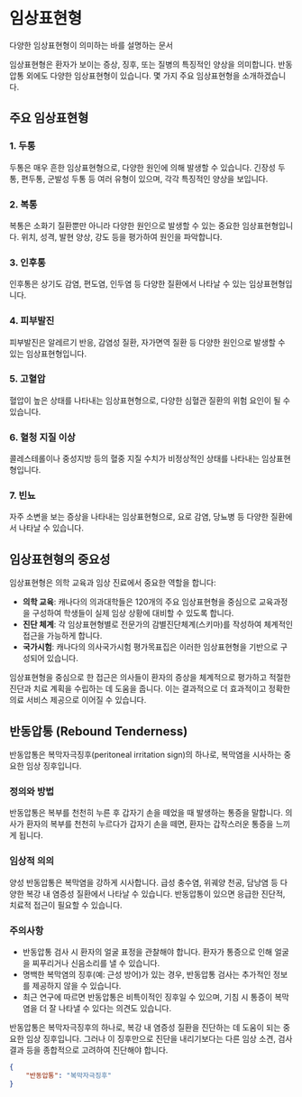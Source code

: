 # 임상표현형

다양한 임상표현형이 의미하는 바를 설명하는 문서

임상표현형은 환자가 보이는 증상, 징후, 또는 질병의 특징적인 양상을 의미합니다. 반동압통 외에도 다양한 임상표현형이 있습니다. 몇 가지 주요 임상표현형을 소개하겠습니다.

## 주요 임상표현형

### 1. 두통
두통은 매우 흔한 임상표현형으로, 다양한 원인에 의해 발생할 수 있습니다. 긴장성 두통, 편두통, 군발성 두통 등 여러 유형이 있으며, 각각 특징적인 양상을 보입니다.

### 2. 복통
복통은 소화기 질환뿐만 아니라 다양한 원인으로 발생할 수 있는 중요한 임상표현형입니다. 위치, 성격, 발현 양상, 강도 등을 평가하여 원인을 파악합니다.

### 3. 인후통
인후통은 상기도 감염, 편도염, 인두염 등 다양한 질환에서 나타날 수 있는 임상표현형입니다.

### 4. 피부발진
피부발진은 알레르기 반응, 감염성 질환, 자가면역 질환 등 다양한 원인으로 발생할 수 있는 임상표현형입니다.

### 5. 고혈압
혈압이 높은 상태를 나타내는 임상표현형으로, 다양한 심혈관 질환의 위험 요인이 될 수 있습니다.

### 6. 혈청 지질 이상
콜레스테롤이나 중성지방 등의 혈중 지질 수치가 비정상적인 상태를 나타내는 임상표현형입니다.

### 7. 빈뇨
자주 소변을 보는 증상을 나타내는 임상표현형으로, 요로 감염, 당뇨병 등 다양한 질환에서 나타날 수 있습니다.

## 임상표현형의 중요성
임상표현형은 의학 교육과 임상 진료에서 중요한 역할을 합니다:

- **의학 교육**: 캐나다의 의과대학들은 120개의 주요 임상표현형을 중심으로 교육과정을 구성하여 학생들이 실제 임상 상황에 대비할 수 있도록 합니다.
- **진단 체계**: 각 임상표현형별로 전문가의 감별진단체계(스키마)를 작성하여 체계적인 접근을 가능하게 합니다.
- **국가시험**: 캐나다의 의사국가시험 평가목표집은 이러한 임상표현형을 기반으로 구성되어 있습니다.

임상표현형을 중심으로 한 접근은 의사들이 환자의 증상을 체계적으로 평가하고 적절한 진단과 치료 계획을 수립하는 데 도움을 줍니다. 이는 결과적으로 더 효과적이고 정확한 의료 서비스 제공으로 이어질 수 있습니다.

## 반동압통 (Rebound Tenderness)

반동압통은 복막자극징후(peritoneal irritation sign)의 하나로, 복막염을 시사하는 중요한 임상 징후입니다.

### 정의와 방법
반동압통은 복부를 천천히 누른 후 갑자기 손을 떼었을 때 발생하는 통증을 말합니다. 의사가 환자의 복부를 천천히 누르다가 갑자기 손을 떼면, 환자는 갑작스러운 통증을 느끼게 됩니다.

### 임상적 의의
양성 반동압통은 복막염을 강하게 시사합니다. 급성 충수염, 위궤양 천공, 담낭염 등 다양한 복강 내 염증성 질환에서 나타날 수 있습니다. 반동압통이 있으면 응급한 진단적, 치료적 접근이 필요할 수 있습니다.

### 주의사항
- 반동압통 검사 시 환자의 얼굴 표정을 관찰해야 합니다. 환자가 통증으로 인해 얼굴을 찌푸리거나 신음소리를 낼 수 있습니다.
- 명백한 복막염의 징후(예: 근성 방어)가 있는 경우, 반동압통 검사는 추가적인 정보를 제공하지 않을 수 있습니다.
- 최근 연구에 따르면 반동압통은 비특이적인 징후일 수 있으며, 기침 시 통증이 복막염을 더 잘 나타낼 수 있다는 의견도 있습니다.

반동압통은 복막자극징후의 하나로, 복강 내 염증성 질환을 진단하는 데 도움이 되는 중요한 임상 징후입니다. 그러나 이 징후만으로 진단을 내리기보다는 다른 임상 소견, 검사 결과 등을 종합적으로 고려하여 진단해야 합니다.

```json
{
    "반동압통": "복막자극징후"
}
```
